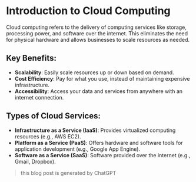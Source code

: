 # Introduction to Cloud Computing

Cloud computing refers to the delivery of computing services like storage, processing power, and software over the internet. This eliminates the need for physical hardware and allows businesses to scale resources as needed.

## Key Benefits:

- **Scalability**: Easily scale resources up or down based on demand.
- **Cost Efficiency**: Pay for what you use, instead of maintaining expensive infrastructure.
- **Accessibility**: Access your data and services from anywhere with an internet connection.

## Types of Cloud Services:

- **Infrastructure as a Service (IaaS)**: Provides virtualized computing resources (e.g., AWS EC2).
- **Platform as a Service (PaaS)**: Offers hardware and software tools for application development (e.g., Google App Engine).
- **Software as a Service (SaaS)**: Software provided over the internet (e.g., Gmail, Dropbox).

> this blog post is generated by ChatGPT

